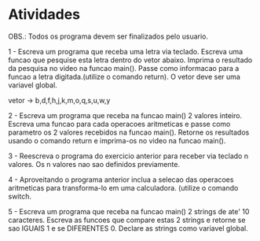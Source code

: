 # Atividades

OBS.: Todos os programa devem ser finalizados pelo usuario.

1 - Escreva um programa que receba uma letra via teclado. Escreva uma funcao que pesquise esta letra dentro do vetor abaixo. Imprima o resultado da pesquisa no video na funcao main(). Passe como informacao para a funcao a letra digitada.(utilize o comando return). O vetor deve ser uma variavel global.

vetor -> b,d,f,h,j,k,m,o,q,s,u,w,y

2 - Escreva um programa que receba na funcao main() 2 valores inteiro. Escreva uma funcao para cada operacoes aritmeticas e passe como parametro os 2 valores recebidos na funcao main(). Retorne os resultados usando o comando return e imprima-os no video na funcao main().

3 - Reescreva o programa do exercicio anterior para receber via teclado n valores. Os n valores nao sao definidos previamente.

4 - Aproveitando o programa anterior inclua a selecao das operacoes aritmeticas para transforma-lo em uma calculadora. (utilize o comando switch.

5 - Escreva um programa que receba na funcao main() 2 strings de ate' 10 caracteres. Escreva as funcoes que compare estas 2 strings e retorne se sao IGUAIS 1 e se DIFERENTES 0. Declare as strings como variavel global.     

